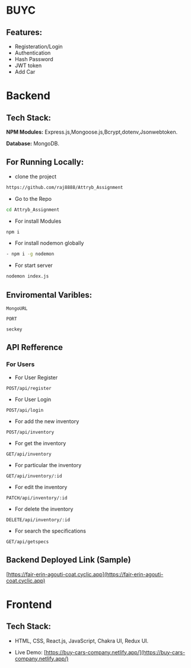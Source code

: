# BUYC

## Features:
- Registeration/Login
- Authentication
- Hash Password
- JWT token
- Add Car


# Backend

## Tech Stack:
**NPM Modules:** Express.js,Mongoose.js,Bcrypt,dotenv,Jsonwebtoken.

**Database:** MongoDB.

## For Running Locally:
- clone the project
```bash
https://github.com/raj8888/Attryb_Assignment
```

- Go to the Repo
```bash
cd Attryb_Assignment
```

- For install Modules
```bash
npm i 
```

- For install nodemon globally
```bash
- npm i -g nodemon
```

- For start server
```bash
nodemon index.js
```

## Enviromental Varibles:

`MongoURL`

`PORT`

`seckey`

## API Refference

### For Users

- For User Register
```http
POST/api/register
```


- For User Login
```http
POST/api/login
```

- For add the new inventory
```http
POST/api/inventory
```


- For get the inventory
```http
GET/api/inventory
```


- For particular the inventory
```http
GET/api/inventory/:id
```


- For edit the inventory
```http
PATCH/api/inventory/:id
```

- For delete the inventory
```http
DELETE/api/inventory/:id
```


- For search the specifications
```http
GET/api/getspecs
```


## Backend Deployed Link (Sample)

[https://fair-erin-agouti-coat.cyclic.app](https://fair-erin-agouti-coat.cyclic.app)



# Frontend

## Tech Stack:
- HTML, CSS, React.js, JavaScript, Chakra UI, Redux UI.

- Live Demo: [https://buy-cars-company.netlify.app/](https://buy-cars-company.netlify.app/)
